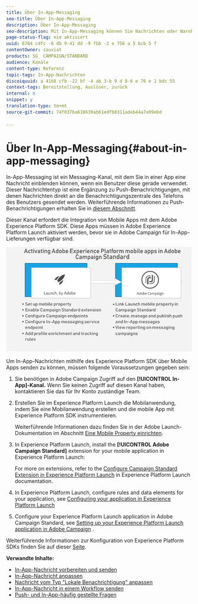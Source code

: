 ```yaml
---
title: Über In-App-Messaging
seo-title: Über In-App-Messaging
description: Über In-App-Messaging
seo-description: Mit In-App-Messaging können Sie Nachrichten oder Warnhinweise innerhalb einer Mobile App anzeigen.
page-status-flag: nie aktiviert
uuid: 6784 cdfc -6 db 9-41 dd -9 fbb -2 e 756 a 5 bcb 5 f
contentOwner: sauviat
products: SG_ CAMPAIGN/STANDARD
audience: Kanäle
content-type: Referenz
topic-tags: In-App-Nachrichten
discoiquuid: a 4168 cfb -22 bf -4 ab 3-b 9 d 8-6 e 76 e 1 bdc 55
context-tags: Bereitstellung, Auslöser, zurück
internal: n
snippet: y
translation-type: tm+mt
source-git-commit: 74f037ba618639ab61edfb8311adeb44a7a99ebd

---
```



# Über In-App-Messaging{#about-in-app-messaging}

In-App-Messaging ist ein Messaging-Kanal, mit dem Sie in einer App eine Nachricht einblenden können, wenn ein Benutzer diese gerade verwendet. Dieser Nachrichtentyp ist eine Ergänzung zu Push-Benachrichtigungen, mit denen Nachrichten direkt an die Benachrichtigungszentrale des Telefons des Benutzers gesendet werden. Weiterführende Informationen zu Push-Benachrichtigungen erhalten Sie in [diesem Abschnitt](../../channels/using/about-push-notifications.md).

Dieser Kanal erfordert die Integration von Mobile Apps mit dem Adobe Experience Platform SDK. Diese Apps müssen in Adobe Experience Platform Launch aktiviert werden, bevor sie in Adobe Campaign für In-App-Lieferungen verfügbar sind.

![](assets/launch_campaign.png)

Um In-App-Nachrichten mithilfe des Experience Platform SDK über Mobile Apps senden zu können, müssen folgende Voraussetzungen gegeben sein:

1. Sie benötigen in Adobe Campaign Zugriff auf den **[!UICONTROL In-App]-Kanal.** Wenn Sie keinen Zugriff auf diesen Kanal haben, kontaktieren Sie das für Ihr Konto zuständige Team.
1. Erstellen Sie im Experience Platform Launch die Mobilanwendung, indem Sie eine Mobilanwendung erstellen und die mobile App mit Experience Platform SDK instrumentieren.

   Weiterführende Informationen dazu finden Sie in der Adobe Launch-Dokumentation im Abschnitt [Eine Mobile Property einrichten](https://aep-sdks.gitbook.io/docs/getting-started/create-a-mobile-property).

1. In Experience Platform Launch, install the **[!UICONTROL Adobe Campaign Standard]** extension for your mobile application in Experience Platform Launch:

   For more on extensions, refer to the [Configure Campaign Standard Extension in Experience Platform Launch](https://aep-sdks.gitbook.io/docs/using-mobile-extensions/adobe-campaign-standard) in Experience Platform Launch documentation.

1. In Experience Platform Launch, configure rules and data elements for your application, see [Configuring your application in Experience Platform Launch](https://helpx.adobe.com/campaign/kb/config-app-in-launch.html#Step1Createdataelements)

1. Configure your Experience Platform Launch application in Adobe Campaign Standard, see [Setting up your Experience Platform Launch application in Adobe Campaign](https://helpx.adobe.com/campaign/kb/configuring-app-sdk.html#SettingupyourAdobeLaunchapplicationinAdobeCampaign) .

Weiterführende Informationen zur Konfiguration von Experience Platform SDKs finden Sie auf dieser [Seite](https://helpx.adobe.com/campaign/kb/configuring-app-sdk.html).

**Verwandte Inhalte:**

* [In-App-Nachricht vorbereiten und senden](../../channels/using/preparing-and-sending-an-in-app-message.md)
* [In-App-Nachricht anpassen](../../channels/using/customizing-an-in-app-message.md)
* [Nachricht vom Typ "Lokale Benachrichtigung" anpassen](../../channels/using/customizing-an-in-app-message.md#customizing-a-local-notification-message-type)
* [In-App-Nachricht in einem Workflow senden](../../automating/using/in-app-delivery.md)
* [Push- und In-App-häufig gestellte Fragen](https://helpx.adobe.com/campaign/kb/push_inapp_faq.html)